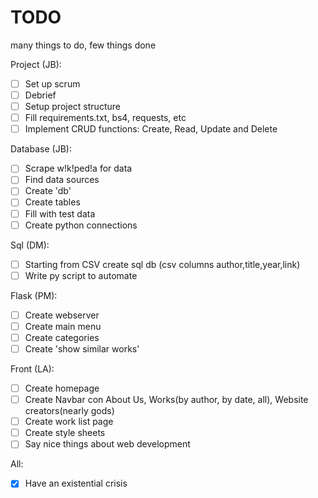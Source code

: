 # TODO

many things to do, few things done




Project (JB):
- [ ] Set up scrum
- [ ] Debrief
- [ ] Setup project structure
- [ ] Fill requirements.txt, bs4, requests, etc
- [ ] Implement CRUD functions: Create, Read, Update and Delete

Database (JB):
- [ ] Scrape w!k!ped!a for data
- [ ] Find data sources
- [ ] Create 'db'
- [ ] Create tables
- [ ] Fill with test data
- [ ] Create python connections

Sql (DM):
- [ ] Starting from CSV create sql db (csv columns author,title,year,link)
- [ ] Write py script to automate

Flask (PM):
- [ ] Create webserver
- [ ] Create main menu
- [ ] Create categories
- [ ] Create 'show similar works'

Front (LA):
- [ ] Create homepage
- [ ] Create Navbar con About Us, Works(by author, by date, all), Website creators(nearly gods)
- [ ] Create work list page
- [ ] Create style sheets
- [ ] Say nice things about web development

All:
- [x] Have an existential crisis